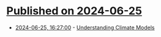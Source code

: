 # [Published on 2024-06-25](index.md)

* [2024-06-25, 16:27:00](https://soylentnews.org/article.pl?sid=24/06/25/0641219&from=rss) - [Understanding Climate Models](https://soylentnews.org/article.pl?sid=24/06/25/0641219&from=rss)
